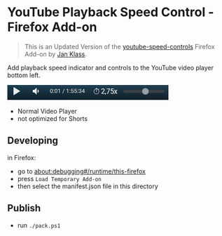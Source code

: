 # YouTube Playback Speed Control - Firefox Add-on

> This is an Updated Version of the [youtube-speed-controls](https://github.com/Kissaki/youtube-speed-controls) Firefox Add-on by [Jan Klass](https://github.com/Kissaki).

Add playback speed indicator and controls to the YouTube video player bottom left.

![screenshot of the playback speed display and controls in the YouTube player](screenshot.png)

* Normal Video Player
* not optimized for Shorts

## Developing

in Firefox:

* go to <about:debugging#/runtime/this-firefox>
* press `Load Temporary Add-on`
* then select the manifest.json file in this directory

## Publish

* run `./pack.ps1`
